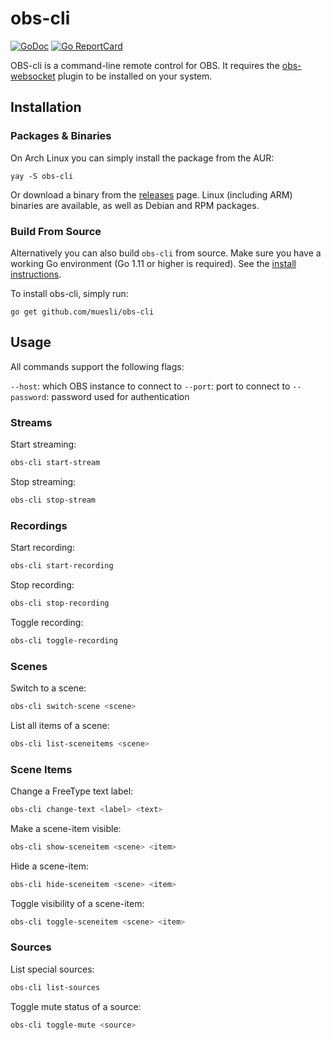 # obs-cli

[![GoDoc](https://godoc.org/github.com/golang/gddo?status.svg)](https://godoc.org/github.com/muesli/obs-cli)
[![Go ReportCard](https://goreportcard.com/badge/muesli/obs-cli)](https://goreportcard.com/report/muesli/obs-cli)

OBS-cli is a command-line remote control for OBS. It requires the
[obs-websocket](https://github.com/Palakis/obs-websocket) plugin to be installed on your system.

## Installation

### Packages & Binaries

On Arch Linux you can simply install the package from the AUR:

    yay -S obs-cli

Or download a binary from the [releases](https://github.com/muesli/obs-cli/releases)
page. Linux (including ARM) binaries are available, as well as Debian and RPM
packages.

### Build From Source

Alternatively you can also build `obs-cli` from source. Make sure you have a
working Go environment (Go 1.11 or higher is required). See the
[install instructions](https://golang.org/doc/install.html).

To install obs-cli, simply run:

    go get github.com/muesli/obs-cli

## Usage

All commands support the following flags:

`--host`: which OBS instance to connect to
`--port`: port to connect to
`--password`: password used for authentication

### Streams

Start streaming:

```bash
obs-cli start-stream
```

Stop streaming:

```bash
obs-cli stop-stream
```

### Recordings

Start recording:

```bash
obs-cli start-recording
```

Stop recording:

```bash
obs-cli stop-recording
```

Toggle recording:

```bash
obs-cli toggle-recording
```

### Scenes

Switch to a scene:

```bash
obs-cli switch-scene <scene>
```

List all items of a scene:

```bash
obs-cli list-sceneitems <scene>
```

### Scene Items

Change a FreeType text label:

```bash
obs-cli change-text <label> <text>
```

Make a scene-item visible:

```bash
obs-cli show-sceneitem <scene> <item>
```

Hide a scene-item:

```bash
obs-cli hide-sceneitem <scene> <item>
```

Toggle visibility of a scene-item:

```bash
obs-cli toggle-sceneitem <scene> <item>
```

### Sources

List special sources:

```bash
obs-cli list-sources
```

Toggle mute status of a source:

```bash
obs-cli toggle-mute <source>
```
